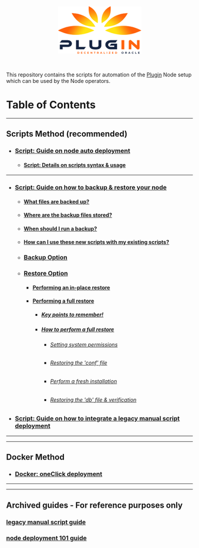 <br/>
<p align="center">
<a href="https://goplugin.co" target="_blank">
<img src="https://github.com/GoPlugin/Plugin/blob/main/docs/plugin.png" width="225" alt="Plugin logo">
</a>
</p>
<br/>

This repository contains the scripts for automation of the [Plugin](https://goplugin.co/) Node setup which can be used by the Node operators.


# Table of Contents
---
## Scripts Method (recommended)
  - ### [Script: Guide on node auto deployment](docs/node_autosetup.md)
    - #### [Script: Details on scripts syntax & usage](docs/node_scripts_details.md)

---
  - ### [Script: Guide on how to backup & restore your node](docs/node_backup_restore.md)
      - #### [What files are backed up?](node_backup_restore.md#what-files-are-backed-up)
      - #### [Where are the backup files stored?](node_backup_restore.md#where-are-my-backup-files-stored)
      - #### [When should I run a backup?](node_backup_restore.md#when-should-i-run-the-backup-script)
      - #### [How can I use these new scripts with my existing scripts?](node_backup_restore.md#how-do-i-integrate-these-new-scripts-to-my-nodes-existing-scr)
    
    - ### [Backup Option](node_backup_restore.md#performing-a-backup)
    - ### [Restore Option](node_backup_restore.md#performing-a-restore)

      - #### [Performing an in-place restore](node_backup_restore.md#the-in-place-restore)
      - #### [Performing a full restore](node_backup_restore.md#full-restore)
        - ##### [Key points to remember!](node_backup_restore.md#key-points-to-remember)
        - ##### [How to perform a full restore](node_backup_restore.md#how-to-perform-a-full-restore)
          - ###### [Setting system permissions](node_backup_restore.md#setup-system-permissions)
          - ###### [Restoring the 'conf' file](node_backup_restore.md#restore-the-conf-files)
          - ###### [Perform a fresh installation](node_backup_restore.md#perform-a-fresh-node-deployment-install)
          - ###### [Restoring the 'db' file & verification](node_backup_restore.md#restore-the-database)
  - ### [Script: Guide on how to integrate a legacy manual script deployment](docs/manual-script_integrate_bkup.md)

---
---
## Docker Method
  - ### [Docker: oneClick deployment](oneClickDeploy/README.md)


---
---
## Archived guides - For reference purposes only
### [legacy manual script guide](docs/manual-script-deployment.md)
### [node deployment 101 guide](docs/node_setup_101.md)
